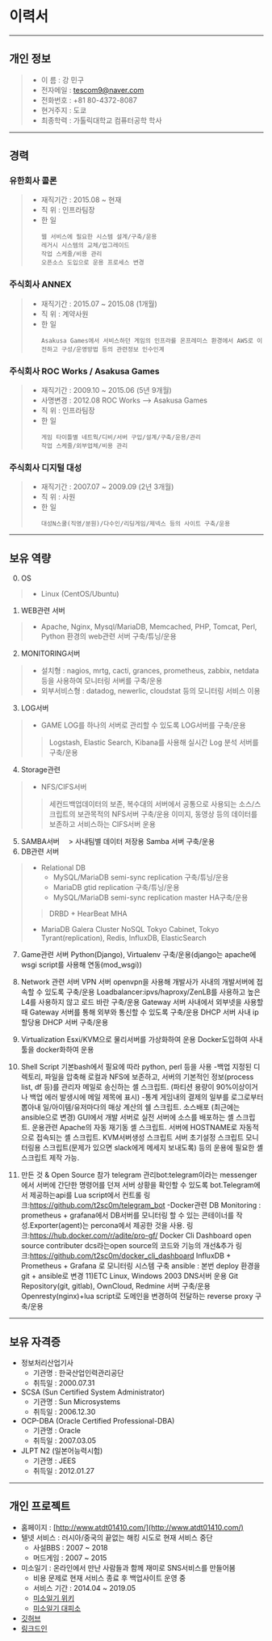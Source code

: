 # 이력서
---
## 개인 정보
> - 이   름 : 강 민구
> - 전자메일 : tescom9@naver.com
> - 전화번호 : +81 80-4372-8087
> - 현거주지 : 도쿄
> - 최종학력 : 가톨릭대학교 컴퓨터공학 학사
---

## 경력
### 유한회사 콜론
> - 재직기간 : 2015.08 ~ 현재
> - 직   위 : 인프라팀장
> - 한 일
>   ```script
>   웹 서비스에 필요한 시스템 설계/구축/운용
>   레거시 시스템의 교체/업그레이드
>   작업 스케줄/비용 관리
>   오픈소스 도입으로 운용 프로세스 변경
>   ```


### 주식회사 ANNEX
> - 재직기간 : 2015.07 ~ 2015.08 (1개월)
> - 직   위 : 계약사원
> - 한 일
>   ```script
>   Asakusa Games에서 서비스하던 게임의 인프라를 온프레미스 환경에서 AWS로 이전하고 구성/운영방법 등의 관련정보 인수인계
>   ```

### 주식회사 ROC Works / Asakusa Games
> - 재직기간 : 2009.10 ~ 2015.06 (5년 9개월)
> - 사명변경 : 2012.08 ROC Works --> Asakusa Games
> - 직   위 : 인프라팀장
> - 한 일
>   ```script
>   게임 타이틀별 네트웍/디비/서버 구입/설계/구축/운용/관리
>   작업 스케줄/외부업체/비용 관리
>   ```

### 주식회사 디지털 대성
> - 재직기간 : 2007.07 ~ 2009.09 (2년 3개월)
> - 직   위 : 사원
> - 한 일
>   ```script
>   대성N스쿨(직영/분원)/다수인/리딩게임/제넥스 등의 사이트 구축/운용
>   ```
---

## 보유 역량
0. OS
  > - Linux (CentOS/Ubuntu) 
1. WEB관련 서버
  > - Apache, Nginx, Mysql/MariaDB, Memcached, PHP, Tomcat, Perl, Python 환경의 web관련 서버 구축/튜닝/운용
2. MONITORING서버
  > - 설치형 : nagios, mrtg, cacti, grances, prometheus, zabbix, netdata 등을 사용하여 모니터링 서버를 구축/운용
  > - 외부서비스형 : datadog, newerlic, cloudstat 등의 모니터링 서비스 이용
3. LOG서버
  > - GAME LOG를 하나의 서버로 관리할 수 있도록 LOG서버를 구축/운용
  >>  Logstash, Elastic Search, Kibana를 사용해 실시간 Log 분석 서버를 구축/운용
4. Storage관련
  > - NFS/CIFS서버
  >> 세컨드백업데이터의 보존, 복수대의 서버에서 공통으로 사용되는 소스/스크립트의 보관목적의 NFS서버 구축/운용
  >> 이미지, 동영상 등의 데이터를 보존하고 서비스하는 CIFS서버 운용
5. SAMBA서버
　> 사내팀별 데이터 저장용 Samba 서버 구축/운용
6. DB관련 서버
  > - Relational DB
  >   - MySQL/MariaDB semi-sync replication 구축/튜닝/운용
  >   - MariaDB gtid replication 구축/튜닝/운용
  >   - MySQL/MariaDB semi-sync replication master HA구축/운용
  >> DRBD + HearBeat
  >> MHA
  >   - MariaDB Galera Cluster
NoSQL 
Tokyo Cabinet, Tokyo Tyrant(replication), Redis, InfluxDB, ElasticSearch
7. Game관련 서버
Python(Django), Virtualenv 구축/운용(django는 apache에 wsgi script를 사용해 연동(mod_wsgi))
8. Network 관련 서버
VPN 서버 openvpn을 사용해 개발사가 사내의 개발서버에 접속할 수 있도록 구축/운용
Loadbalancer:ipvs/haproxy/ZenLB를 사용하고 높은 L4를 사용하지 않고 로드 바란 구축/운용
Gateway 서버 사내에서 외부넷을 사용할 때 Gateway 서버를 통해 외부와 통신할 수 있도록 구축/운용
DHCP 서버 사내 ip 할당용 DHCP 서버 구축/운용
9. Virtualization
Esxi/KVM으로 물리서버를 가상화하여 운용
Docker도입하여 사내 툴을 docker화하여 운용
10. Shell Script
기본bash에서 필요에 따라 python, perl 등을 사용
-백업
지정된 디렉토리, 파일을 압축해 로컬과 NFS에 보존하고, 서버의 기본적인 정보(process list, df 등)를 관리자 메일로 송신하는 셸 스크립트. 
(파티션 용량이 90%이상이거나 백업 에러 발생시에 메일 제목에 표시)
-통계
게임내의 결제의 일부를 로그로부터 뽑아내 일/아이템/유저마다의 매상 계산의 쉘 스크립트.
소스배포 (최근에는 ansible으로 변경)
GUI에서 개발 서버로 실전 서버에 소스를 배포하는 셸 스크립트.
운용관련
Apache의 자동 재기동 셸 스크립트.
서버에 HOSTNAME로 자동적으로 접속되는 셸 스크립트.
KVM서버생성 스크립트
서버 초기설정 스크립트
모니터링용 스크립트(문제가 있으면 slack에게 메세지 보내도록)
등의 운용에 필요한 셸스크립트 제작 가능.

11. 만든 것 & Open Source 참가
telegram 관리bot:telegram이라는 messenger에서 서버에 간단한 명령어를 던져 서버 상황을 확인할 수 있도록 bot.Telegram에서 제공하는api를 Lua script에서 컨트롤
링크:https://github.com/t2sc0m/telegram_bot
-Docker관련
DB Monitoring : prometheus + grafana에서 DB서버를 모니터링 할 수 있는 콘테이너를 작성.Exporter(agent)는 percona에서 제공한 것을 사용.
링크:https://hub.docker.com/r/adite/pro-gf/
Docker Cli Dashboard open source contributer 
dcs라는open source의 코드와 기능의 개선&추가
링크:https://github.com/t2sc0m/docker_cli_dashboard
InfluxDB + Prometheus + Grafana 로 모니터링 시스템 구축
ansible : 본번 deploy 환경을 git + ansible로 변경
11)ETC
Linux, Windows 2003 DNS서버 운용
Git Repository(git, gitlab), OwnCloud, Redmine 서버 구축/운용
Openresty(nginx)+lua script로 도메인을 변경하여 전달하는 reverse proxy 구축/운용
---

## 보유 자격증
- 정보처리산업기사
  - 기관명 : 한국산업인력관리공단
  - 취득일 : 2000.07.31
- SCSA (Sun Certified System Administrator)
  - 기관명 : Sun Microsystems
  - 취득일 : 2006.12.30
- OCP-DBA (Oracle Certified Professional-DBA)
  - 기관명 : Oracle
  - 취득일 : 2007.03.05
- JLPT N2 (일본어능력시험)
  - 기관명 : JEES
  - 취득일 : 2012.01.27
---

## 개인 프로젝트
- 홈페이지 : [http://www.atdt01410.com/](http://www.atdt01410.com/)
- 텔넷 서비스 : 러시아/중국의 끝없는 해킹 시도로 현재 서비스 중단
  - 사설BBS : 2007 ~ 2018
  - 머드게임 : 2007 ~ 2015
- 미소일기 : 온라인에서 만난 사람들과 함께 재미로 SNS서비스를 만들어봄
  - 비용 문제로 현재 서비스 종료 후 백업사이트 운영 중
  - 서비스 기간 : 2014.04 ~ 2019.05
  - [미소일기 위키](https://namu.wiki/w/%EB%AF%B8%EC%86%8C%EC%9D%BC%EA%B8%B0)
  - [미소일기 대피소](http://www.misodiary.net/)
- [깃허브](https://github.com/t2sc0m)
- [링크드인](https://www.linkedin.com/in/tescom/)
